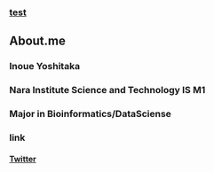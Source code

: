 ### [test](http://inoue0426.me/test)

## About.me
### Inoue Yoshitaka
### Nara Institute Science and Technology IS M1
### Major in Bioinformatics/DataSciense
 
### link
#### [Twitter](https://twitter.com/inoue0426)
